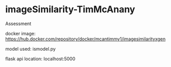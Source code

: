 # imageSimilarity-TimMcAnany
Assessment

docker image: https://hub.docker.com/repository/docker/mcantimmy1/imagesimilarityxgen

model used: ismodel.py

flask api location: localhost:5000
